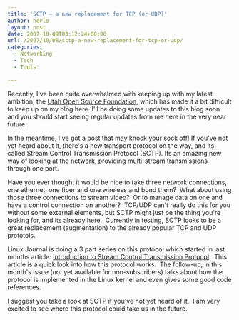 ```yaml
---
title: 'SCTP – a new replacement for TCP (or UDP)'
author: herlo
layout: post
date: 2007-10-09T03:12:24+00:00
url: /2007/10/08/sctp-a-new-replacement-for-tcp-or-udp/
categories:
  - Networking
  - Tech
  - Tools

---
```

Recently, I've been quite overwhelmed with keeping up with my latest ambition, the <a href="http://utosf.org" target="_blank">Utah Open Source Foundation</a>, which has made it a bit difficult to keep up on my blog here. I'll be doing some updates to this blog soon and you should start seeing regular updates from me here in the very near future.

In the meantime, I've got a post that may knock your sock off! If you've not yet heard about it, there's a new transport protocol on the way, and its called Stream Control Transmission Protocol (SCTP). Its an amazing new way of looking at the network, providing multi-stream transmissions through one port.

Have you ever thought it would be nice to take three network connections, one ethernet, one fiber and one wireless and bond them?  What about using those three connections to stream video?  Or to manage data on one and have a control connection on another?  TCP/UDP can't really do this for you without some external elements, but SCTP might just be the thing you're looking for, and its already here.  Currently in testing, SCTP looks to be a great replacement (augmentation) to the already popular TCP and UDP prototols.

Linux Journal is doing a 3 part series on this protocol which started in last months article: <a href="http://interactive.linuxjournal.com/article/9748" title="SCTP - An Introduction - Linux Journal" target="_blank">Introduction to Stream Control Transmission Protocol</a>.  This article is a quick look into how this protocol works.  The follow-up, in this month's issue (not yet available for non-subscribers) talks about how the protocol is implemented in the Linux kernel and even gives some good code references.

I suggest you take a look at SCTP if you've not yet heard of it.  I am very excited to see where this protocol could take us in the future.